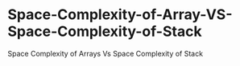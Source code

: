 # Space-Complexity-of-Array-VS-Space-Complexity-of-Stack
Space Complexity of Arrays Vs Space Complexity of Stack
